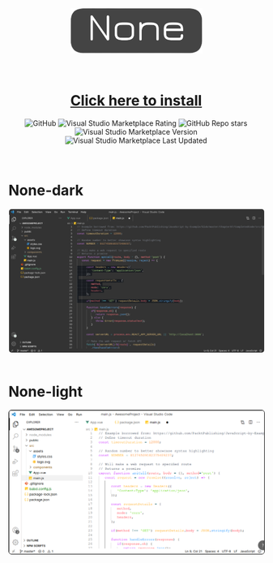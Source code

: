 <div align="center">
    <img src="./media/logo.png">
    <br />
    <br />
    <br />
    <h1>
        <a href="vscode:extension/clowzed.none">Click here to install</a>
    </h1>
    <img alt="GitHub" src="https://img.shields.io/github/license/clowzed/none">
    <img alt="Visual Studio Marketplace Rating" src="https://img.shields.io/visual-studio-marketplace/r/clowzed.none">
    <img alt="GitHub Repo stars" src="https://img.shields.io/github/stars/clowzed/none">
    <img alt="Visual Studio Marketplace Version" src="https://img.shields.io/visual-studio-marketplace/v/clowzed.none">
    <img alt="Visual Studio Marketplace Last Updated" src="https://img.shields.io/visual-studio-marketplace/last-updated/clowzed.none">
</div>

<br />
<br />

<h1>None-dark</h1>
<img style="border: 1px solid white; border-radius: 6px;" src="./media/dark.jpeg">
<br />
<br />
<h1>None-light</h1>
<img style="border: 1px solid black; border-radius: 6px;" src="./media/light.png">